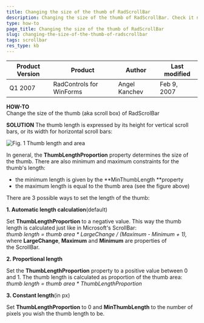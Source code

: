 ```yaml
---
title: Changing the size of the thumb of RadScrollBar
description: Changing the size of the thumb of RadScrollBar. Check it now!
type: how-to
page_title: Changing the size of the thumb of RadScrollBar
slug: changing-the-size-of-the-thumb-of-radscrollbar
tags: scrollbar
res_type: kb
---
```


|Product Version|Product|Author|Last modified|
|----|----|----|----|
|Q1 2007|RadControls for WinForms|Angel Kanchev|Feb 9, 2007|


**HOW-TO**  
Change the size of the thumb (aka scroll box) of RadScrolBar  
   
**SOLUTION**
The thumb length is expressed by its height for vertical scroll bars, or its width for horizontal scroll bars:  

![Fig. 1 Thumb length and area](images/ThumbLength.JPG)
   
   
In general, the **ThumbLengthProportion** property determines the size of the thumb. There are also minimum and maximum constraints for the thumb's length:
 
- the minimum length is given by the **MinThumbLength **property
- the maximum length is equal to the thumb area (see the figure above)

 
There are 3 possible ways to set the length of the thumb:
 
**1. Automatic length calculation**(default) 

Set **ThumbLengthProportion** to a negative value. This way the thumb length is calculated just like in Microsoft's ScrollBar:  
*thumb length = thumb area \* LargeChange / (Maximum - Minimum + 1),*  
where **LargeChange**, **Maximum** and **Minimum** are properties of the ScrollBar.
 
**2. Proportional length**

Set the **ThumbLengthProportion** property to a positive value between 0 and 1. The thumb length is calculated as proportion of the thumb area:  
*thumb length = thumb area \* ThumbLengthProportion*
 
**3. Constant length**(in px)  

Set **ThumbLengthProportion** to 0 and **MinThumbLength** to the number of pixels you wish the thumb length to be.



